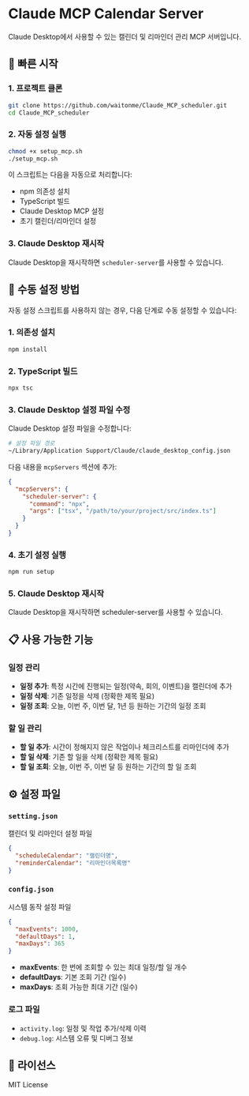 # Claude MCP Calendar Server

Claude Desktop에서 사용할 수 있는 캘린더 및 리마인더 관리 MCP 서버입니다.

## 🚀 빠른 시작

### 1. 프로젝트 클론
```bash
git clone https://github.com/waitonme/Claude_MCP_scheduler.git
cd Claude_MCP_scheduler
```

### 2. 자동 설정 실행
```bash
chmod +x setup_mcp.sh
./setup_mcp.sh
```

이 스크립트는 다음을 자동으로 처리합니다:
- npm 의존성 설치
- TypeScript 빌드
- Claude Desktop MCP 설정
- 초기 캘린더/리마인더 설정

### 3. Claude Desktop 재시작
Claude Desktop을 재시작하면 `scheduler-server`를 사용할 수 있습니다.

## 🔧 수동 설정 방법

자동 설정 스크립트를 사용하지 않는 경우, 다음 단계로 수동 설정할 수 있습니다:

### 1. 의존성 설치
```bash
npm install
```

### 2. TypeScript 빌드
```bash
npx tsc
```

### 3. Claude Desktop 설정 파일 수정
Claude Desktop 설정 파일을 수정합니다:
```bash
# 설정 파일 경로
~/Library/Application Support/Claude/claude_desktop_config.json
```

다음 내용을 `mcpServers` 섹션에 추가:
```json
{
  "mcpServers": {
    "scheduler-server": {
      "command": "npx",
      "args": ["tsx", "/path/to/your/project/src/index.ts"]
    }
  }
}
```

### 4. 초기 설정 실행
```bash
npm run setup
```

### 5. Claude Desktop 재시작
Claude Desktop을 재시작하면 scheduler-server를 사용할 수 있습니다.

## 📋 사용 가능한 기능

### 일정 관리
- **일정 추가**: 특정 시간에 진행되는 일정(약속, 회의, 이벤트)을 캘린더에 추가
- **일정 삭제**: 기존 일정을 삭제 (정확한 제목 필요)
- **일정 조회**: 오늘, 이번 주, 이번 달, 1년 등 원하는 기간의 일정 조회

### 할 일 관리
- **할 일 추가**: 시간이 정해지지 않은 작업이나 체크리스트를 리마인더에 추가
- **할 일 삭제**: 기존 할 일을 삭제 (정확한 제목 필요)
- **할 일 조회**: 오늘, 이번 주, 이번 달 등 원하는 기간의 할 일 조회




## ⚙️ 설정 파일

### `setting.json`
캘린더 및 리마인더 설정 파일
```json
{
  "scheduleCalendar": "캘린더명",
  "reminderCalendar": "리마인더목록명"
}
```

### `config.json`
시스템 동작 설정 파일
```json
{
  "maxEvents": 1000,
  "defaultDays": 1,
  "maxDays": 365
}
```
- **maxEvents**: 한 번에 조회할 수 있는 최대 일정/할 일 개수
- **defaultDays**: 기본 조회 기간 (일수)
- **maxDays**: 조회 가능한 최대 기간 (일수)

### 로그 파일
- `activity.log`: 일정 및 작업 추가/삭제 이력
- `debug.log`: 시스템 오류 및 디버그 정보


## 📝 라이선스

MIT License 